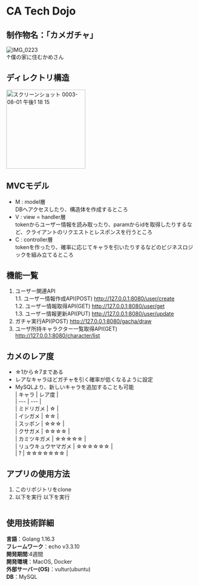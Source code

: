 # CA Tech Dojo
## 制作物名：「カメガチャ」  

![IMG_0223](https://user-images.githubusercontent.com/66200485/127758779-ed5f97f5-f406-414d-b137-75d913fcff27.JPG)  
↑僕の家に住むかめさん

## ディレクトリ構造
<img width="209" alt="スクリーンショット 0003-08-01 午後1 18 15" src="https://user-images.githubusercontent.com/66200485/127759060-9ac560cd-0026-4abd-894c-7b5297b1cb1a.png">

## MVCモデル
- M : model層  
DBへアクセスしたり、構造体を作成するところ  
- V : view = handler層  
tokenからユーザー情報を読み取ったり、paramからidを取得したりするなど、クライアントのリクエストとレスポンスを行うところ  
- C : controller層  
tokenを作ったり、確率に応じてキャラを引いたりするなどのビジネスロジックを組み立てるところ  
 
## 機能一覧
1. ユーザー関連API  
    1.1. ユーザー情報作成API(POST) http://127.0.0.1:8080/user/create  
    1.2. ユーザー情報取得API(GET) http://127.0.0.1:8080/user/get  
    1.3. ユーザー情報更新API(PUT) http://127.0.0.1:8080/user/update  
1. ガチャ実行API(POST) http://127.0.0.1:8080/gacha/draw  
1. ユーザ所持キャラクター一覧取得API(GET) http://127.0.0.1:8080/character/list  

## カメのレア度
- ☆1から☆7まである
- レアなキャラほどガチャを引く確率が低くなるように設定
- MySQLより、新しいキャラを追加することも可能  
|  キャラ  |  レア度  |  
| --- | --- |  
|  ミドリガメ  |  ☆  |  
|  イシガメ  |  ☆☆  |  
|  スッポン  |  ☆☆☆  |  
|  クサガメ  |  ☆☆☆☆  |  
|  カミツキガメ  |  ☆☆☆☆☆  |  
|  リュウキュウヤマガメ  |  ☆☆☆☆☆☆  |  
|  ?  |  ☆☆☆☆☆☆☆  |  

## アプリの使用方法
1. このリポジトリをclone
2. 以下を実行
以下を実行
```

```

## 使用技術詳細
**言語**：Golang 1.16.3  
**フレームワーク**：echo v3.3.10  
**開発期間**:4週間  
**開発環境**：MacOS, Docker  
**外部サーバー(OS)**：vultur(ubuntu)  
**DB**：MySQL  


